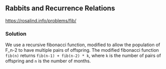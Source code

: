 ## Rabbits and Recurrence Relations
https://rosalind.info/problems/fib/

### Solution
We use a recursive fibonacci function, modified to allow the population of F_n-2 to have multiple pairs of offspring. The modified fibonacci function `fib(n)` returns `fib(n-1) + fib(n-2) * k`, where `k` is the number of pairs of offspring and `n` is the number of months.